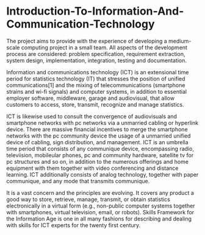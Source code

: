 # Introduction-To-Information-And-Communication-Technology

The project aims to provide with the experience of developing a medium-scale computing project in a small team. All aspects of the development process are considered: problem specification, requirement extraction, system design, implementation, integration, testing and documentation.

Information and communications technology (ICT) is an extensional time period for statistics technology (IT) that stresses the position of unified communications[1] and the mixing of telecommunications (smartphone strains and wi-fi signals) and computer systems, in addition to essential employer software, middleware, garage and audiovisual, that allow customers to access, store, transmit, recognize and manage statistics.

ICT is likewise used to consult the convergence of audiovisuals and smartphone networks with pc networks via a unmarried cabling or hyperlink device. There are massive financial incentives to merge the smartphone networks with the pc community device the usage of a unmarried unified device of cabling, sign distribution, and management. ICT is an umbrella time period that consists of any communique device, encompassing radio, televiision, mobileular phones, pc and community hardware, satellite tv for pc structures and so on, in addition to the numerous offerings and home equipment with them together with video conferencing and distance learning. ICT additionally consists of analog technology, together with paper communique, and any mode that transmits communique.

It is a vast concern and the principles are evolving. It covers any product a good way to store, retrieve, manage, transmit, or obtain statistics electronically in a virtual form (e.g., non-public computer systems together with smartphones, virtual television, email, or robots). Skills Framework for the Information Age is one in all many fashions for describing and dealing with skills for ICT experts for the twenty first century.

